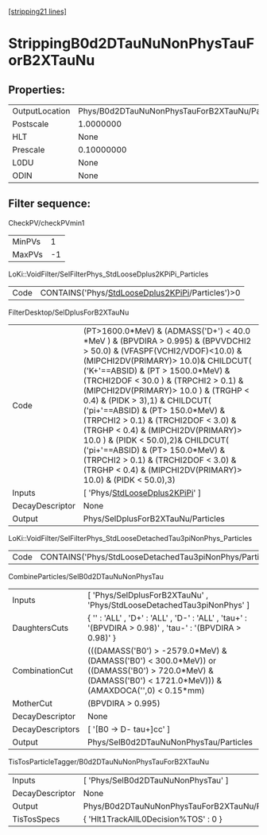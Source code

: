 [[stripping21 lines]](./stripping21-index)

# StrippingB0d2DTauNuNonPhysTauForB2XTauNu

## Properties:

|                |                                                |
|----------------|------------------------------------------------|
| OutputLocation | Phys/B0d2DTauNuNonPhysTauForB2XTauNu/Particles |
| Postscale      | 1.0000000                                      |
| HLT            | None                                           |
| Prescale       | 0.10000000                                     |
| L0DU           | None                                           |
| ODIN           | None                                           |

## Filter sequence:

CheckPV/checkPVmin1

|        |     |
|--------|-----|
| MinPVs | 1   |
| MaxPVs | -1  |

LoKi::VoidFilter/SelFilterPhys_StdLooseDplus2KPiPi_Particles

|      |                                                                                                        |
|------|--------------------------------------------------------------------------------------------------------|
| Code | CONTAINS('Phys/[StdLooseDplus2KPiPi](./stripping21-commonparticles-stdloosedplus2kpipi)/Particles')\>0 |

FilterDesktop/SelDplusForB2XTauNu

|                 |                                                                                                                                                                                                                                                                                                                                                                                                                                                                                                                                                                                                                                       |
|-----------------|---------------------------------------------------------------------------------------------------------------------------------------------------------------------------------------------------------------------------------------------------------------------------------------------------------------------------------------------------------------------------------------------------------------------------------------------------------------------------------------------------------------------------------------------------------------------------------------------------------------------------------------|
| Code            | (PT\>1600.0\*MeV) & (ADMASS('D+') \< 40.0 \*MeV ) & (BPVDIRA \> 0.995) & (BPVVDCHI2 \> 50.0) & (VFASPF(VCHI2/VDOF)\<10.0) & (MIPCHI2DV(PRIMARY)\> 10.0)& CHILDCUT( ('K+'==ABSID) & (PT \> 1500.0\*MeV) & (TRCHI2DOF \< 30.0 ) & (TRPCHI2 \> 0.1) & (MIPCHI2DV(PRIMARY)\> 10.0 ) & (TRGHP \< 0.4) & (PIDK \> 3),1) & CHILDCUT( ('pi+'==ABSID) & (PT\> 150.0\*MeV) & (TRPCHI2 \> 0.1) & (TRCHI2DOF \< 3.0) & (TRGHP \< 0.4) & (MIPCHI2DV(PRIMARY)\> 10.0 ) & (PIDK \< 50.0),2)& CHILDCUT( ('pi+'==ABSID) & (PT\> 150.0\*MeV) & (TRPCHI2 \> 0.1) & (TRCHI2DOF \< 3.0) & (TRGHP \< 0.4) & (MIPCHI2DV(PRIMARY)\> 10.0) & (PIDK \< 50.0),3) |
| Inputs          | [ 'Phys/[StdLooseDplus2KPiPi](./stripping21-commonparticles-stdloosedplus2kpipi)' ]                                                                                                                                                                                                                                                                                                                                                                                                                                                                                                                                                 |
| DecayDescriptor | None                                                                                                                                                                                                                                                                                                                                                                                                                                                                                                                                                                                                                                  |
| Output          | Phys/SelDplusForB2XTauNu/Particles                                                                                                                                                                                                                                                                                                                                                                                                                                                                                                                                                                                                    |

LoKi::VoidFilter/SelFilterPhys_StdLooseDetachedTau3piNonPhys_Particles

|      |                                                             |
|------|-------------------------------------------------------------|
| Code | CONTAINS('Phys/StdLooseDetachedTau3piNonPhys/Particles')\>0 |

CombineParticles/SelB0d2DTauNuNonPhysTau

|                  |                                                                                                                                                                    |
|------------------|--------------------------------------------------------------------------------------------------------------------------------------------------------------------|
| Inputs           | [ 'Phys/SelDplusForB2XTauNu' , 'Phys/StdLooseDetachedTau3piNonPhys' ]                                                                                            |
| DaughtersCuts    | { '' : 'ALL' , 'D+' : 'ALL' , 'D-' : 'ALL' , 'tau+' : '(BPVDIRA \> 0.98)' , 'tau-' : '(BPVDIRA \> 0.98)' }                                                         |
| CombinationCut   | (((DAMASS('B0') \> -2579.0\*MeV) & (DAMASS('B0') \< 300.0\*MeV)) or ((DAMASS('B0') \> 720.0\*MeV) & (DAMASS('B0') \< 1721.0\*MeV))) & (AMAXDOCA('',0) \< 0.15\*mm) |
| MotherCut        | (BPVDIRA \> 0.995)                                                                                                                                                 |
| DecayDescriptor  | None                                                                                                                                                               |
| DecayDescriptors | [ '[B0 -\> D- tau+]cc' ]                                                                                                                                       |
| Output           | Phys/SelB0d2DTauNuNonPhysTau/Particles                                                                                                                             |

TisTosParticleTagger/B0d2DTauNuNonPhysTauForB2XTauNu

|                 |                                                |
|-----------------|------------------------------------------------|
| Inputs          | [ 'Phys/SelB0d2DTauNuNonPhysTau' ]           |
| DecayDescriptor | None                                           |
| Output          | Phys/B0d2DTauNuNonPhysTauForB2XTauNu/Particles |
| TisTosSpecs     | { 'Hlt1TrackAllL0Decision%TOS' : 0 }           |
